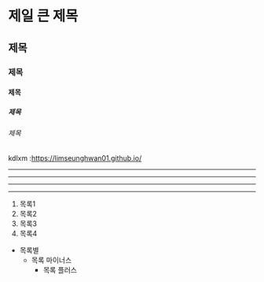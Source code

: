 # 제일 큰 제목
## 제목
### 제목
#### 제목
##### 제목
###### 제목


kdlxm :https://limseunghwan01.github.io/

* * *
***
---
- - -

1. 목록1
2. 목록2
4. 목록3
5. 목록4

* 목록별
  - 목록 마이너스
    + 목록 플러스
       
